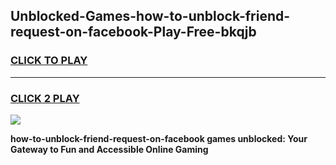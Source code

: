 
## Unblocked-Games-how-to-unblock-friend-request-on-facebook-Play-Free-bkqjb
<h3>
<a href="https://premium76.site?title=how-to-unblock-friend-request-on-facebook&ref=21A">CLICK TO PLAY</a></h3>
<hr>

<h3>
<a href="https://premium76.site?title=how-to-unblock-friend-request-on-facebook&ref=21A">CLICK 2 PLAY</a>
  
</h3>

<a href="https://premium76.site?title=how-to-unblock-friend-request-on-facebook&ref=21A"><img src="https://clearcache.store/games.png"></a>


**how-to-unblock-friend-request-on-facebook games unblocked: Your Gateway to Fun and Accessible Online Gaming**

